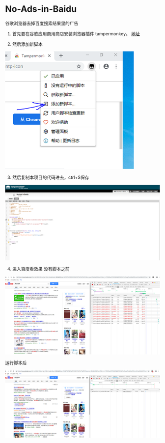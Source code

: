 # No-Ads-in-Baidu
谷歌浏览器去掉百度搜索结果里的广告

1. 首先要在谷歌应用商用商店安装浏览器插件 tampermonkey。
[地址](https://chrome.google.com/webstore/detail/tampermonkey/dhdgffkkebhmkfjojejmpbldmpobfkfo?utm_source=chrome-ntp-icon)

2. 然后添加新脚本

![](./捕获.PNG)

3. 然后复制本项目的代码进去，ctrl+S保存

![](./捕获2.PNG)

4. 进入百度看效果
没有脚本之前

![](./运行前.PNG)

运行脚本后

![](./运行后.PNG)

